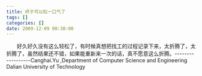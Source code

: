 ```yaml
---
title: 终于可以松一口气了
tags: []
categories: []
date: 2009-12-09 00:38:00 
---
```



&emsp;&emsp;好久好久没有这么轻松了，有时候真想把找工的过程记录下来，太折腾了，太折腾了，虽然结果还不错，如果能重新来一次的话，真不愿意这么折腾。------------------Canghai.Yu ,Department of Computer Science and Engineering   Dalian University of Technology
